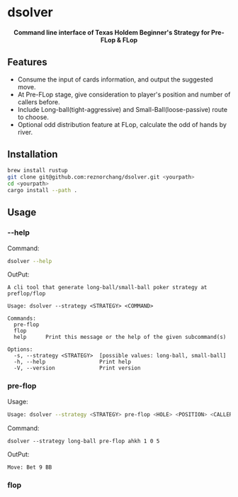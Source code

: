 # dsolver

<h4 align="center">Command line interface of Texas Holdem Beginner's Strategy for Pre-FLop & FLop</h4>

## Features

* Consume the input of cards information, and output the suggested move.
* At Pre-FLop stage, give consideration to player's position and number of callers before.
* Include Long-ball(tight-aggressive) and Small-Ball(loose-passive) route to choose.
* Optional odd distribution feature at FLop, calculate the odd of hands by river.

## Installation

```sh
brew install rustup
git clone git@github.com:reznorchang/dsolver.git <yourpath>
cd <yourpath>
cargo install --path .
```

## Usage

### --help
Command:
```sh
dsolver --help
```
OutPut:
```
A cli tool that generate long-ball/small-ball poker strategy at preflop/flop

Usage: dsolver --strategy <STRATEGY> <COMMAND>

Commands:
  pre-flop  
  flop      
  help      Print this message or the help of the given subcommand(s)

Options:
  -s, --strategy <STRATEGY>  [possible values: long-ball, small-ball]
  -h, --help                 Print help
  -V, --version              Print version
```
### pre-flop
Usage: 
```sh
Usage: dsolver --strategy <STRATEGY> pre-flop <HOLE> <POSITION> <CALLER> <LIMPER>
```
Command:
```
dsolver --strategy long-ball pre-flop ahkh 1 0 5
```
OutPut:
```
Move: Bet 9 BB
```
### flop
